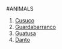 #ANIMALS

1. [Cusuco](Cusuco.md)
2. [Guardabarranco](Guardabarranco.md)
3. [Guatusa](Guatusa.md)
4. [Danto](Danto.md)

